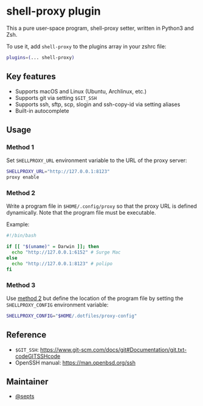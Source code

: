 # shell-proxy plugin

This a pure user-space program, shell-proxy setter, written in Python3 and Zsh.

To use it, add `shell-proxy` to the plugins array in your zshrc file:

```zsh
plugins=(... shell-proxy)
```

## Key features

- Supports macOS and Linux (Ubuntu, Archlinux, etc.)
- Supports git via setting `$GIT_SSH`
- Supports ssh, sftp, scp, slogin and ssh-copy-id via setting aliases
- Built-in autocomplete

## Usage

### Method 1

Set `SHELLPROXY_URL` environment variable to the URL of the proxy server:

```sh
SHELLPROXY_URL="http://127.0.0.1:8123"
proxy enable
```

### Method 2

Write a program file in `$HOME/.config/proxy` so that the proxy URL is defined dynamically.
Note that the program file must be executable.

Example:

```sh
#!/bin/bash

if [[ "$(uname)" = Darwin ]]; then
  echo "http://127.0.0.1:6152" # Surge Mac
else
  echo "http://127.0.0.1:8123" # polipo
fi
```

### Method 3

Use [method 2](#method-2) but define the location of the program file by setting the
`SHELLPROXY_CONFIG` environment variable:

```sh
SHELLPROXY_CONFIG="$HOME/.dotfiles/proxy-config"
```

## Reference

- `$GIT_SSH`: <https://www.git-scm.com/docs/git#Documentation/git.txt-codeGITSSHcode>
- OpenSSH manual: <https://man.openbsd.org/ssh>

## Maintainer

- [@septs](https://github.com/septs)
